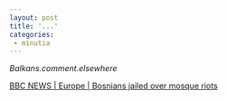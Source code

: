 ```yaml
---
layout: post
title: '...'
categories:
 - minutia
---
```


<i>Balkans.comment.elsewhere</i>

<a href="http://news.bbc.co.uk/2/hi/world/europe/2347643.stm">BBC NEWS | Europe | Bosnians jailed over mosque riots</a>

